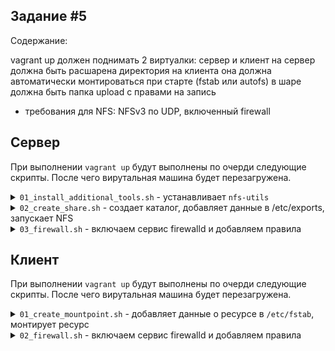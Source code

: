 Задание #5
----------

Содержание:

vagrant up должен поднимать 2 виртуалки: сервер и клиент
на сервер должна быть расшарена директория
на клиента она должна автоматически монтироваться при старте (fstab или autofs)
в шаре должна быть папка upload с правами на запись
- требования для NFS: NFSv3 по UDP, включенный firewall

Сервер
------

При выполнении `vagrant up` будут выполнены по очерди следующие скрипты. После чего вирутальная машина будет перезагружена.

<details>
<summary> <code>01_install_additional_tools.sh</code> - устанавливает <code>nfs-utils</code> </summary>

```
#!/bin/bash

echo "Installing addtion tools"

# Install utils
yum install -y nfs-utils iptables-services
```
</details>

<details>
<summary> <code>02_create_share.sh</code> - создает каталог, добавляет данные в /etc/exports, запускает NFS</summary>

```
#!/bin/bash

mkdir -p /srv/nfs_share/upload
chmod 777 /srv/nfs_share/upload

echo "/srv/nfs_share 192.168.11.0/24(rw,sync,no_subtree_check)" >> /etc/exports

#Включаем сервис NFS
systemctl enable nfs-server.service
systemctl start nfs-server.service
```
</details>

<details>
<summary> <code>03_firewall.sh</code> - включаем сервис firewalld и добавляем правила</summary>

```
# Включаем сервис firewalld
systemctl enable firewalld
systemctl start firewalld
#Добавляем правила
firewall-cmd --permanent --zone=public --add-service=nfs3
firewall-cmd --permanent --zone=public --add-service=mountd
firewall-cmd --permanent --zone=public --add-service=rpc-bind
firewall-cmd --reload
```
</details>


Клиент
------

При выполнении `vagrant up` будут выполнены по очерди следующие скрипты. После чего вирутальная машина будет перезагружена.

<details>
<summary><code>01_create_mountpoint.sh</code> - добавляет данные о ресурсе в <code>/etc/fstab</code>, монтирует ресурс </summary>

```
#!/bin/bash

echo "192.168.11.101:/srv/nfs_share /mnt nfs rsize=8192,wsize=8192,timeo=14,intr,udp 0 0" >> /etc/fstab
mount -a
```
</details>


<details>
<summary><code>02_firewall.sh</code> - включаем сервис firewalld и добавляем правила</summary>

```
#Включаем сервис firewalld
systemctl enable firewalld
systemctl start firewalld
#Добавляем правила
firewall-cmd --permanent --zone=public --add-service=nfs3
firewall-cmd --permanent --zone=public --add-service=mountd
firewall-cmd --permanent --zone=public --add-service=rpc-bind
firewall-cmd --reload
```
</details>